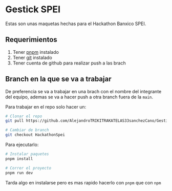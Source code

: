 # Gestick SPEI

Estas son unas maquetas hechas para el Hackathon Banxico SPEI.

## Requerimientos

1. Tener [pnpm](https://pnpm.io/es/) instalado
2. Tener [git](https://git-scm.com/) instalado
3. Tener cuenta de github para realizar push a las brach

## Branch en la que se va a trabajar

De preferencia se va a trabajar en una brach con el nombre del integrante del equipo, ademas se va a hacer push a otra branch fuera de la `main`.

Para trabajar en el repo solo hacer un:

```bash
# Clonar el repo
git pull https://github.com/AlejandroTRIKITRAKATELAS33sanchezCano/GestickCLIENT.git

# Cambiar de branch
git checkout HackathonSpei
```

Para ejecutarlo:

```bash
# Instalar paquetes
pnpm install

# Correr el proyecto
pnpm run dev
```

Tarda algo en instalarse pero es mas rapido hacerlo con `pnpm` que con `npm`
